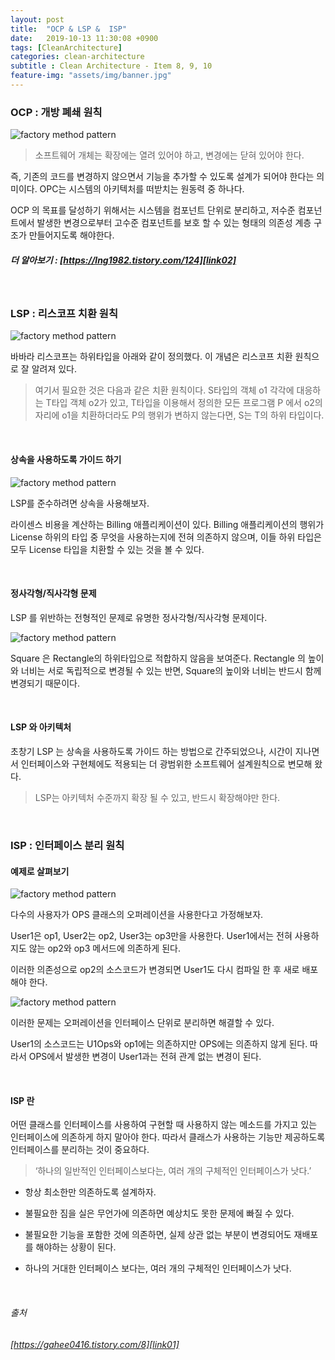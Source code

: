 ```yaml
---
layout: post
title:  "OCP & LSP &  ISP"
date:   2019-10-13 11:30:08 +0900
tags: [CleanArchitecture]
categories: clean-architecture
subtitle : Clean Architecture - Item 8, 9, 10
feature-img: "assets/img/banner.jpg"
---
```


### OCP : 개방 폐쇄 원칙

![factory method pattern](/assets/images/post/191012/(13).jpg) 

> 소프트웨어 개체는 확장에는 열려 있어야 하고, 변경에는 닫혀 있어야 한다. 

<!-- more -->

즉, 기존의 코드를 변경하지 않으면서 기능을 추가할 수 있도록 설계가 되어야 한다는 의미이다. OPC는 시스템의 아키텍처를 떠받치는 원동력 중 하나다.

OCP 의 목표를 달성하기 위해서는 시스템을 컴포넌트 단위로 분리하고, 저수준 컴포넌트에서 발생한 변경으로부터 고수준 컴포넌트를 보호 할 수 있는 형태의 의존성 계층 구조가 만들어지도록 해야한다.

##### 더 알아보기 : [https://lng1982.tistory.com/124][link02] <br/>
[link02]: https://lng1982.tistory.com/124

<br>

### LSP : 리스코프 치환 원칙

![factory method pattern](/assets/images/post/191012/(14).jpg) 

바바라 리스코프는 하위타입을 아래와 같이 정의했다. 이 개념은 리스코프 치환 원칙으로 잘 알려져 있다. 

> 여기서 필요한 것은 다음과 같은 치환 원칙이다. S타입의 객체 o1 각각에 대응하는 T타입 객체 o2가 있고, T타입을 이용해서 정의한 모든 프로그램 P 에서 o2의 자리에 o1을 치환하더라도 P의 행위가 변하지 않는다면, S는 T의 하위 타입이다.

<br>

#### 상속을 사용하도록 가이드 하기

![factory method pattern](/assets/images/post/191012/(19).png) 

LSP를 준수하려면 상속을 사용해보자. 

라이센스 비용을 계산하는 Billing 애플리케이션이 있다. Billing 애플리케이션의 행위가 License 하위의 타입 중 무엇을 사용하는지에 전혀 의존하지 않으며, 이들 하위 타입은 모두 License 타입을 치환할 수 있는 것을 볼 수 있다.

<br>

#### 정사각형/직사각형 문제

LSP 를 위반하는 전형적인 문제로 유명한 정사각형/직사각형 문제이다.

![factory method pattern](/assets/images/post/191012/(18).png)

Square 은 Rectangle의 하위타입으로 적합하지 않음을 보여준다. Rectangle 의 높이와 너비는 서로 독립적으로 변경될 수 있는 반면, Square의 높이와 너비는 반드시 함께 변경되기 때문이다. 


<br>

#### LSP 와 아키텍처

초창기 LSP 는 상속을 사용하도록 가이드 하는 방법으로 간주되었으나, 시간이 지나면서 인터페이스와 구현체에도 적용되는 더 광범위한 소프트웨어 설계원칙으로 변모해 왔다. 

> LSP는 아키텍처 수준까지 확장 될 수 있고, 반드시 확장해야만 한다. 

<br>

### ISP : 인터페이스 분리 원칙

#### 예제로 살펴보기

![factory method pattern](/assets/images/post/191012/(20).png) 

다수의 사용자가 OPS 클래스의 오퍼레이션을 사용한다고 가정해보자. 

User1은 op1, User2는 op2, User3는 op3만을 사용한다. User1에서는 전혀 사용하지도 않는 op2와 op3 메서드에 의존하게 된다. 

이러한 의존성으로 op2의 소스코드가 변경되면 User1도 다시 컴파일 한 후 새로 배포해야 한다. 

![factory method pattern](/assets/images/post/191012/(21).png) 

이러한 문제는 오퍼레이션을 인터페이스 단위로 분리하면 해결할 수 있다. 

User1의 소스코드는 U1Ops와 op1에는 의존하지만 OPS에는 의존하지 않게 된다. 따라서 OPS에서 발생한 변경이 User1과는 전혀 관계 없는 변경이 된다.

<br>

#### ISP 란 

어떤 클래스를 인터페이스를 사용하여 구현할 때 사용하지 않는 메소드를 가지고 있는 인터페이스에 의존하게 하지 말아야 한다.
따라서 클래스가 사용하는 기능만 제공하도록 인터페이스를 분리하는 것이 중요하다.

> ‘하나의 일반적인 인터페이스보다는, 여러 개의 구체적인 인터페이스가 낫다.’

- 항상 최소한만 의존하도록 설계하자. 

- 불필요한 짐을 실은 무언가에 의존하면 예상치도 못한 문제에 빠질 수 있다.

- 불필요한 기능을 포함한 것에 의존하면, 실제 상관 없는 부분이 변경되어도 재배포를 해야하는 상황이 된다.

- 하나의 거대한 인터페이스 보다는, 여러 개의 구체적인 인터페이스가 낫다.

<br>

###### 출처 <br/>

###### [https://gahee0416.tistory.com/8][link01] <br/>
[link01]: https://gahee0416.tistory.com/8
